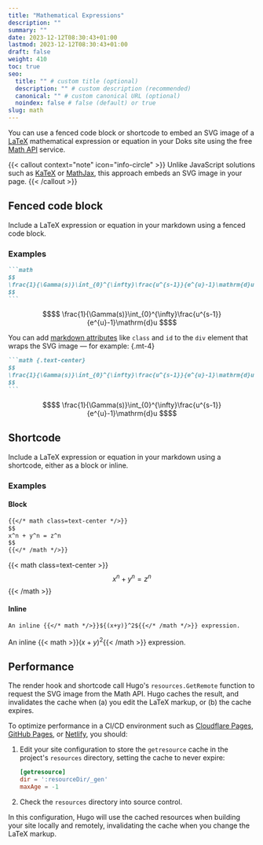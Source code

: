 ```yaml
---
title: "Mathematical Expressions"
description: ""
summary: ""
date: 2023-12-12T08:30:43+01:00
lastmod: 2023-12-12T08:30:43+01:00
draft: false
weight: 410
toc: true
seo:
  title: "" # custom title (optional)
  description: "" # custom description (recommended)
  canonical: "" # custom canonical URL (optional)
  noindex: false # false (default) or true
slug: math
---
```


You can use a fenced code block or shortcode to embed an SVG image of a [LaTeX](https://www.latex-project.org/) mathematical expression or equation in your Doks site using the free [Math API](https://math.vercel.app/) service.

{{< callout context="note" icon="info-circle" >}}
Unlike JavaScript solutions such as [KaTeX](https://katex.org/) or [MathJax](https://www.mathjax.org/), this approach embeds an SVG image in your page.
{{< /callout >}}

## Fenced code block

Include a LaTeX expression or equation in your markdown using a fenced code block.

### Examples

````md
```math
$$
\frac{1}{\Gamma(s)}\int_{0}^{\infty}\frac{u^{s-1}}{e^{u}-1}\mathrm{d}u
$$
```
````

```math
$$
\frac{1}{\Gamma(s)}\int_{0}^{\infty}\frac{u^{s-1}}{e^{u}-1}\mathrm{d}u
$$
```

You can add [markdown attributes](https://www.veriphor.com/articles/markdown-attributes/) like `class` and `id` to the `div` element that wraps the SVG image — for example:
{.mt-4}

````md
```math {.text-center}
$$
\frac{1}{\Gamma(s)}\int_{0}^{\infty}\frac{u^{s-1}}{e^{u}-1}\mathrm{d}u
$$
```
````

```math {.text-center}
$$
\frac{1}{\Gamma(s)}\int_{0}^{\infty}\frac{u^{s-1}}{e^{u}-1}\mathrm{d}u
$$
```

## Shortcode

Include a LaTeX expression or equation in your markdown using a shortcode, either as a block or inline.

### Examples

#### Block

```md
{{</* math class=text-center */>}}
$$
x^n + y^n = z^n
$$
{{</* /math */>}}
```

{{< math class=text-center >}}
$$
x^n + y^n = z^n
$$
{{< /math >}}

#### Inline

```md
An inline {{</* math */>}}${(x+y)}^2${{</* /math */>}} expression.
```

An inline {{< math >}}${(x+y)}^2${{< /math >}} expression.

## Performance

The render hook and shortcode call Hugo's `resources.GetRemote` function to request the SVG image from the Math API. Hugo caches the result, and invalidates the cache when (a) you edit the LaTeX markup, or (b) the cache expires.

To optimize performance in a CI/CD environment such as [Cloudflare Pages](https://pages.cloudflare.com/), [GitHub Pages](https://pages.github.com/), or [Netlify](https://www.netlify.com/), you should:

1. Edit your site configuration to store the `getresource` cache in the project's `resources` directory, setting the cache to never expire:

    ```toml  {title=hugo.toml}
    [getresource]
    dir = ':resourceDir/_gen'
    maxAge = -1
    ```

2. Check the `resources` directory into source control.

In this configuration, Hugo will use the cached resources when building your site locally and remotely, invalidating the cache when you change the LaTeX markup.
